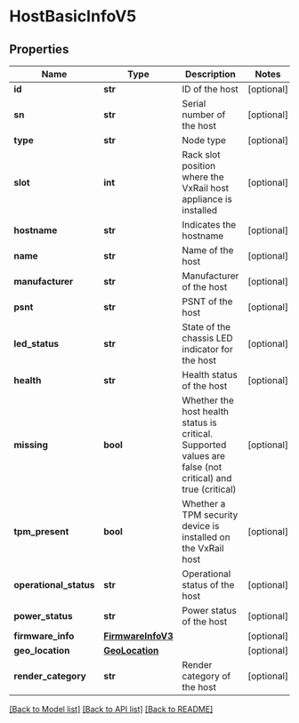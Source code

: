 # HostBasicInfoV5

## Properties
Name | Type | Description | Notes
------------ | ------------- | ------------- | -------------
**id** | **str** | ID of the host | [optional] 
**sn** | **str** | Serial number of the host | [optional] 
**type** | **str** | Node type | [optional] 
**slot** | **int** | Rack slot position where the VxRail host appliance is installed | [optional] 
**hostname** | **str** | Indicates the hostname | [optional] 
**name** | **str** | Name of the host | [optional] 
**manufacturer** | **str** | Manufacturer of the host | [optional] 
**psnt** | **str** | PSNT of the host | [optional] 
**led_status** | **str** | State of the chassis LED indicator for the host | [optional] 
**health** | **str** | Health status of the host | [optional] 
**missing** | **bool** | Whether the host health status is critical. Supported values are false (not critical) and true (critical) | [optional] 
**tpm_present** | **bool** | Whether a TPM security device is installed on the VxRail host | [optional] 
**operational_status** | **str** | Operational status of the host | [optional] 
**power_status** | **str** | Power status of the host | [optional] 
**firmware_info** | [**FirmwareInfoV3**](FirmwareInfoV3.md) |  | [optional] 
**geo_location** | [**GeoLocation**](GeoLocation.md) |  | [optional] 
**render_category** | **str** | Render category of the host | [optional] 

[[Back to Model list]](../README.md#documentation-for-models) [[Back to API list]](../README.md#documentation-for-api-endpoints) [[Back to README]](../README.md)

